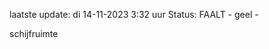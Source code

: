 laatste update: 
di 14-11-2023  3:32   uur 
Status: FAALT - geel - 
<div class="service Y">schijfruimte</div>